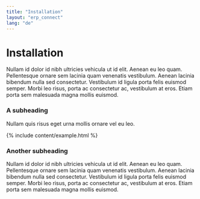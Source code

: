 ```yaml
---
title: "Installation"
layout: "erp_connect"
lang: "de"
---
```


# Installation

Nullam id dolor id nibh ultricies vehicula ut id elit. Aenean eu leo quam. Pellentesque ornare sem lacinia quam venenatis vestibulum. Aenean lacinia bibendum nulla sed consectetur. Vestibulum id ligula porta felis euismod semper. Morbi leo risus, porta ac consectetur ac, vestibulum at eros. Etiam porta sem malesuada magna mollis euismod.

### A subheading

Nullam quis risus eget urna mollis ornare vel eu leo.

{% include content/example.html %}

### Another subheading

Nullam id dolor id nibh ultricies vehicula ut id elit. Aenean eu leo quam. Pellentesque ornare sem lacinia quam venenatis vestibulum. Aenean lacinia bibendum nulla sed consectetur. Vestibulum id ligula porta felis euismod semper. Morbi leo risus, porta ac consectetur ac, vestibulum at eros. Etiam porta sem malesuada magna mollis euismod.
